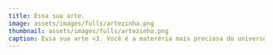 ```yaml
---
title: Essa sua arte.  
image: assets/images/fulls/artezinha.png
thumbnail: assets/images/fulls/artezinha.png
caption: Essa sua arte <3. Você é a materéria mais preciosa do universo.
---
```

